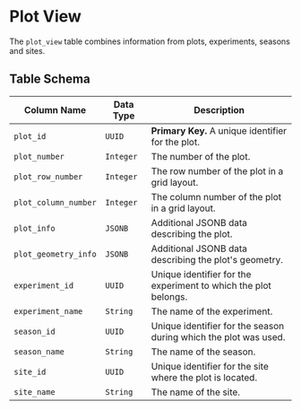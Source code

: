 # Plot View

The `plot_view` table combines information from plots, experiments, seasons and sites.

## Table Schema

| Column Name          | Data Type      | Description                                                                                      |
| -------------------- | -------------- | ------------------------------------------------------------------------------------------------ |
| `plot_id`             | `UUID`         | **Primary Key.** A unique identifier for the plot.                                              |
| `plot_number`        | `Integer`      | The number of the plot.                                                                          |
| `plot_row_number`    | `Integer`      | The row number of the plot in a grid layout.                                                     |
| `plot_column_number` | `Integer`      | The column number of the plot in a grid layout.                                                  |
| `plot_info`          | `JSONB`        | Additional JSONB data describing the plot.                                                       |
| `plot_geometry_info` | `JSONB`        | Additional JSONB data describing the plot's geometry.                                           |
| `experiment_id`      | `UUID`         |  Unique identifier for the experiment to which the plot belongs.                                  |
| `experiment_name`    | `String`       | The name of the experiment.                                                                      |
| `season_id`          | `UUID`         |  Unique identifier for the season during which the plot was used.                                 |
| `season_name`        | `String`       | The name of the season.                                                                          |
| `site_id`            | `UUID`         |  Unique identifier for the site where the plot is located.                                        |
| `site_name`          | `String`       | The name of the site.                                                                            |
